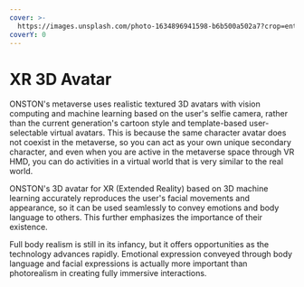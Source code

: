 ```yaml
---
cover: >-
  https://images.unsplash.com/photo-1634896941598-b6b500a502a7?crop=entropy&cs=srgb&fm=jpg&ixid=MnwxOTcwMjR8MHwxfHNlYXJjaHwzfHwzZCUyMGF2YXRhcnxlbnwwfHx8fDE2MzkyNTIwMDk&ixlib=rb-1.2.1&q=85
coverY: 0
---
```


# XR 3D Avatar

ONSTON's metaverse uses realistic textured 3D avatars with vision computing and machine learning based on the user's selfie camera, rather than the current generation's cartoon style and template-based user-selectable virtual avatars. This is because the same character avatar does not coexist in the metaverse, so you can act as your own unique secondary character, and even when you are active in the metaverse space through VR HMD, you can do activities in a virtual world that is very similar to the real world.

ONSTON's 3D avatar for XR (Extended Reality) based on 3D machine learning accurately reproduces the user's facial movements and appearance, so it can be used seamlessly to convey emotions and body language to others. This further emphasizes the importance of their existence.

Full body realism is still in its infancy, but it offers opportunities as the technology advances rapidly. Emotional expression conveyed through body language and facial expressions is actually more important than photorealism in creating fully immersive interactions.

